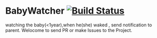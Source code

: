 # BabyWatcher [![Build Status](https://travis-ci.org/llz383455526/BabyWatcher.svg?branch=master)](https://travis-ci.org/llz383455526/BabyWatcher)
watching the baby(<1year),when he(she) waked , send notification to parent.
Welocome to send PR or make Issues to the Project.



